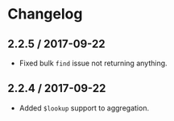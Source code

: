 Changelog
=========

## 2.2.5 / 2017-09-22
* Fixed bulk `find` issue not returning anything.
## 2.2.4 / 2017-09-22
* Added `$lookup` support to aggregation.
